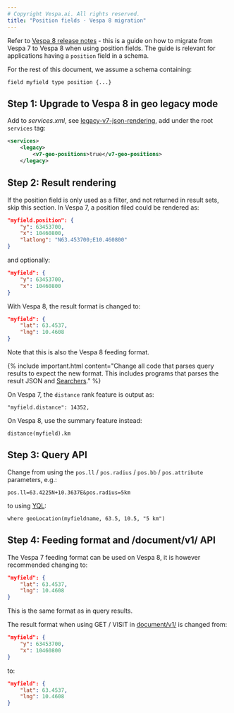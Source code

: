```yaml
---
# Copyright Vespa.ai. All rights reserved.
title: "Position fields - Vespa 8 migration"
---
```


Refer to [Vespa 8 release notes](vespa8-release-notes.html) -
this is a guide on how to migrate from Vespa 7 to Vespa 8 when using position fields.
The guide is relevant for applications having a `position` field in a schema.

For the rest of this document, we assume a schema containing:
```
field myfield type position {...}
```


## Step 1: Upgrade to Vespa 8 in geo legacy mode
Add to _services.xml_, see [legacy-v7-json-rendering](reference/default-result-format.html#geo-position-rendering),
add under the root `services` tag:
```xml
<services>
    <legacy>
        <v7-geo-positions>true</v7-geo-positions>
    </legacy>
```



## Step 2: Result rendering
If the position field is only used as a filter, and not returned in result sets, skip this section. 
In Vespa 7, a position filed could be rendered as:
```json
"myfield.position": {
    "y": 63453700,
    "x": 10460800,
    "latlong": "N63.453700;E10.460800"
}
```
and optionally:
```json
"myfield": {
    "y": 63453700,
    "x": 10460800
}
```
With Vespa 8, the result format is changed to:
```json
"myfield": {
    "lat": 63.4537,
    "lng": 10.4608
}
```
Note that this is also the Vespa 8 feeding format. 

{% include important.html content="Change all code that parses query results to expect the new format.
This includes programs that parses the result JSON and [Searchers](searcher-development.html)." %}

On Vespa 7, the `distance` rank feature is output as:
```
"myfield.distance": 14352,
```
On Vespa 8, use the summary feature instead:
```
distance(myfield).km
```


## Step 3: Query API
Change from using the `pos.ll` / `pos.radius` / `pos.bb` / `pos.attribute` parameters, e.g.:
```
pos.ll=63.4225N+10.3637E&pos.radius=5km
```
to using [YQL](query-language.html):
```
where geoLocation(myfieldname, 63.5, 10.5, "5 km")
```


## Step 4: Feeding format and /document/v1/ API

The Vespa 7 feeding format can be used on Vespa 8,
it is however recommended changing to:
```json
"myfield": {
    "lat": 63.4537,
    "lng": 10.4608
}
```
This is the same format as in query results.

The result format when using GET / VISIT in [document/v1/](reference/document-v1-api-reference.html) is changed from:
```json
"myfield": {
    "y": 63453700,
    "x": 10460800
}
```
to:
```json
"myfield": {
    "lat": 63.4537,
    "lng": 10.4608
}
```
